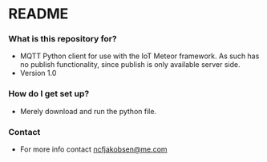 # README #

### What is this repository for? ###

* MQTT Python client for use with the IoT Meteor framework. As such has no publish functionality, since publish is only available server side.
* Version 1.0

### How do I get set up? ###

* Merely download and run the python file.

### Contact ###

* For more info contact ncfjakobsen@me.com